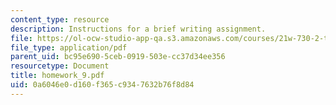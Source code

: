 ```yaml
---
content_type: resource
description: Instructions for a brief writing assignment.
file: https://ol-ocw-studio-app-qa.s3.amazonaws.com/courses/21w-730-2-the-creative-spark-fall-2004/0a6046e0d160f365c9347632b76f8d84_homework_9.pdf
file_type: application/pdf
parent_uid: bc95e690-5ceb-0919-503e-cc37d34ee356
resourcetype: Document
title: homework_9.pdf
uid: 0a6046e0-d160-f365-c934-7632b76f8d84
---
```

